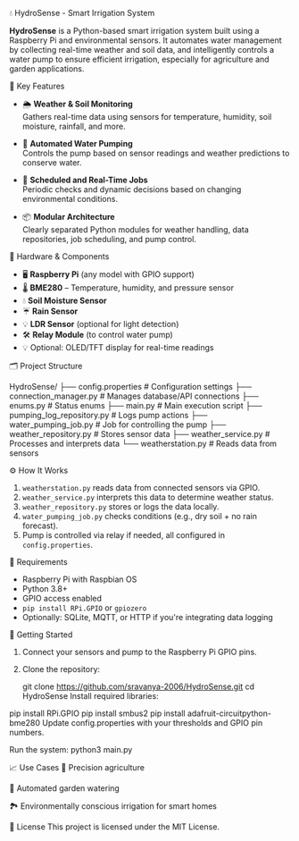 💧 HydroSense - Smart Irrigation System

**HydroSense** is a Python-based smart irrigation system built using a Raspberry Pi and environmental sensors. It automates water management by collecting real-time weather and soil data, and intelligently controls a water pump to ensure efficient irrigation, especially for agriculture and garden applications.

🌟 Key Features

- 🌦️ **Weather & Soil Monitoring**  
  Gathers real-time data using sensors for temperature, humidity, soil moisture, rainfall, and more.

- 🤖 **Automated Water Pumping**  
  Controls the pump based on sensor readings and weather predictions to conserve water.

- 🔄 **Scheduled and Real-Time Jobs**  
  Periodic checks and dynamic decisions based on changing environmental conditions.

- 📦 **Modular Architecture**  
  Clearly separated Python modules for weather handling, data repositories, job scheduling, and pump control.

 🧰 Hardware & Components

- 🖥️ **Raspberry Pi** (any model with GPIO support)
- 🌡️ **BME280** – Temperature, humidity, and pressure sensor
- 💧 **Soil Moisture Sensor**
- ☔ **Rain Sensor**
- 💡 **LDR Sensor** (optional for light detection)
- 🛠️ **Relay Module** (to control water pump)
- 💡 Optional: OLED/TFT display for real-time readings

🗂️ Project Structure

HydroSense/
├── config.properties # Configuration settings
├── connection_manager.py # Manages database/API connections
├── enums.py # Status enums
├── main.py # Main execution script
├── pumping_log_repository.py # Logs pump actions
├── water_pumping_job.py # Job for controlling the pump
├── weather_repository.py # Stores sensor data
├── weather_service.py # Processes and interprets data
└── weatherstation.py # Reads data from sensors


⚙️ How It Works

1. `weatherstation.py` reads data from connected sensors via GPIO.
2. `weather_service.py` interprets this data to determine weather status.
3. `weather_repository.py` stores or logs the data locally.
4. `water_pumping_job.py` checks conditions (e.g., dry soil + no rain forecast).
5. Pump is controlled via relay if needed, all configured in `config.properties`.

🧪 Requirements

- Raspberry Pi with Raspbian OS
- Python 3.8+
- GPIO access enabled
- `pip install RPi.GPIO` or `gpiozero`
- Optionally: SQLite, MQTT, or HTTP if you're integrating data logging

🚀 Getting Started

1. Connect your sensors and pump to the Raspberry Pi GPIO pins.
2. Clone the repository:
   
   git clone https://github.com/sravanya-2006/HydroSense.git
   cd HydroSense
Install required libraries:

pip install RPi.GPIO
pip install smbus2
pip install adafruit-circuitpython-bme280
Update config.properties with your thresholds and GPIO pin numbers.

Run the system:
python3 main.py

📈 Use Cases
🌾 Precision agriculture

🏡 Automated garden watering

🏞️ Environmentally conscious irrigation for smart homes

📄 License
This project is licensed under the MIT License.

